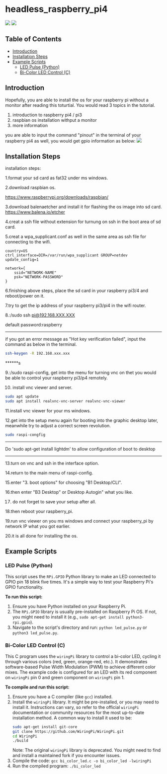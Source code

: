 # headless_raspberry_pi4
![](https://github.com/smiletoeveryone/headless_raspberry_pi4/blob/master/raspbian%20os%20installation%20tutorial%20without%20a%20monitor.bmp)
![](https://fsmedia.imgix.net/27/5c/ab/c8/5ec4/4f97/b446/193294a8cb0a/raspberry-pi-4.png?#rect=0%2C84%2C1600%2C803&auto=format%2Ccompress&w=650)

## Table of Contents
- [Introduction](#introduction)
- [Installation Steps](#installation-steps)
- [Example Scripts](#example-scripts)
  - [LED Pulse (Python)](#led-pulse-python)
  - [Bi-Color LED Control (C)](#bi-color-led-control-c)

## Introduction

Hopefully, you are able to install the os for your raspberry pi without a monitor after reading this toturtial.
You would read 3 topics in the tutorial.
1. introduction to raspberry pi4 / pi3
2. raspbian os installation withput a monitor
3. more information

you are able to input the command "pinout" in the terminal of your raspberry pi4 as well, you would get gpio information as below:
![](https://github.com/smiletoeveryone/headless_raspberry_pi4/blob/master/rpi4_pinout.jpg)

## Installation Steps

installation steps:

1.format your sd card as fat32 under ms windows.

2.download raspbian os. 

https://www.raspberrypi.org/downloads/raspbian/

3.download balenaetcher and install it for flashing the os image into sd card. https://www.balena.io/etcher

4.creat a ssh file without extension for turnung on ssh in the boot area of sd card.

5.creat a wpa_supplicant.conf as well in the same area as ssh file for connecting to the wifi.
```
country=US
ctrl_interface=DIR=/var/run/wpa_supplicant GROUP=netdev
update_config=1

network={
    ssid="NETWORK-NAME"
    psk="NETWORK-PASSWORD"
}
```

6.finishing above steps, place the sd card in your raspberry pi3/4 and reboot/power on it.

7.try to get the ip address of your raspberry pi3/pi4 in the wifi router.

8.:/sudo ssh pi@192.168.XXX.XXX

default password:raspberry
******
   if you got an error message as "Hot key verification failed", input the command as below in the terminal.
```bash
ssh-keygen -R 192.168.xxx.xxx
```
******s

9.:/sudo raspi-config, get into the menu for turning vnc on thet you would be able to control  your raspberry pi3/p4 remotely.

10. install vnc viewer and server.
```bash
sudo apt update
sudo apt install realvnc-vnc-server realvnc-vnc-viewer
```

11.install vnc viewer for your ms windows. 

12.get into the setup menu again for booting into the graphic desktop later, meanwhile try to adjust a correct screen revolution.
```bash
sudo raspi-congfig
```
******
Do 'sudo apt-get install lightdm' to allow configuration of boot to desktop
******

13.turn on vnc and ssh in the interface option.

14.return to the main menu of raspi-config.

15.enter "3. boot options" for choosing "B1 Desktop/CLI".

16.then enter "B3 Desktop" or Desktop Autogin" what you like.

17. do not forget to save your setup after all.

18.then reboot your raspberry_pi.

19.run vnc viewer on you ms windows and connect your raspberry_pi by network IP what you got earlier. 

20.it is all done for installing the os.

## Example Scripts

### LED Pulse (Python)
This script uses the `RPi.GPIO` Python library to make an LED connected to GPIO pin 18 blink five times. It's a simple way to test your Raspberry Pi's GPIO functionality.

**To run this script:**
1. Ensure you have Python installed on your Raspberry Pi.
2. The `RPi.GPIO` library is usually pre-installed on Raspberry Pi OS. If not, you might need to install it (e.g., `sudo apt-get install python3-rpi.gpio`).
3. Navigate to the script's directory and run: `python led_pulse.py` or `python3 led_pulse.py`.

### Bi-Color LED Control (C)
This C program uses the `wiringPi` library to control a bi-color LED, cycling it through various colors (red, green, orange-red, etc.). It demonstrates software-based Pulse Width Modulation (PWM) to achieve different color mixes. The example code is configured for an LED with its red component on `wiringPi` pin 0 and green component on `wiringPi` pin 1.

**To compile and run this script:**
1. Ensure you have a C compiler (like `gcc`) installed.
2. Install the `wiringPi` library. It might be pre-installed, or you may need to install it. Instructions can vary, so refer to the official `wiringPi` documentation or community resources for the most up-to-date installation method. A common way to install it used to be:
   ```bash
   sudo apt-get install git-core
   git clone https://github.com/WiringPi/WiringPi.git
   cd WiringPi
   ./build
   ```
   Note: The original `wiringPi` library is deprecated. You might need to find and install a maintained fork if you encounter issues.
3. Compile the code: `gcc bi_color_led.c -o bi_color_led -lwiringPi`
4. Run the compiled program: `./bi_color_led`
